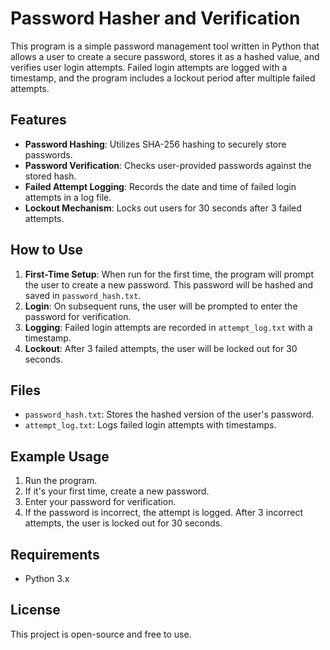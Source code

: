 # Password Hasher and Verification

This program is a simple password management tool written in Python that allows a user to create a secure password, stores it as a hashed value, and verifies user login attempts. Failed login attempts are logged with a timestamp, and the program includes a lockout period after multiple failed attempts.

## Features

- **Password Hashing**: Utilizes SHA-256 hashing to securely store passwords.
- **Password Verification**: Checks user-provided passwords against the stored hash.
- **Failed Attempt Logging**: Records the date and time of failed login attempts in a log file.
- **Lockout Mechanism**: Locks out users for 30 seconds after 3 failed attempts.

## How to Use

1. **First-Time Setup**: When run for the first time, the program will prompt the user to create a new password. This password will be hashed and saved in `password_hash.txt`.
2. **Login**: On subsequent runs, the user will be prompted to enter the password for verification.
3. **Logging**: Failed login attempts are recorded in `attempt_log.txt` with a timestamp.
4. **Lockout**: After 3 failed attempts, the user will be locked out for 30 seconds.

## Files

- `password_hash.txt`: Stores the hashed version of the user's password.
- `attempt_log.txt`: Logs failed login attempts with timestamps.

## Example Usage

1. Run the program.
2. If it's your first time, create a new password.
3. Enter your password for verification.
4. If the password is incorrect, the attempt is logged. After 3 incorrect attempts, the user is locked out for 30 seconds.

## Requirements

- Python 3.x

## License

This project is open-source and free to use.
